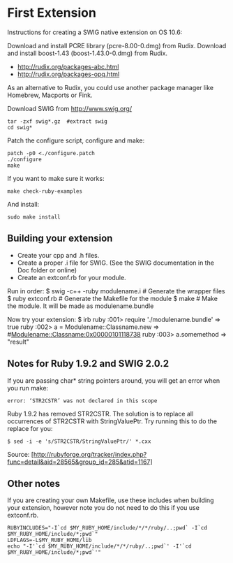 First Extension
===============

Instructions for creating a SWIG native extension on OS 10.6:

Download and install PCRE library (pcre-8.00-0.dmg) from Rudix.
Download and install boost-1.43 (boost-1.43.0-0.dmg) from Rudix.

 * http://rudix.org/packages-abc.html
 * http://rudix.org/packages-opq.html

As an alternative to Rudix, you could use another package manager like Homebrew, Macports or Fink.

Download SWIG from http://www.swig.org/

    tar -zxf swig*.gz  #extract swig
    cd swig*

Patch the configure script, configure and make:

    patch -p0 <./configure.patch
    ./configure
    make

If you want to make sure it works:

    make check-ruby-examples

And install:

    sudo make install

Building your extension
-----------------------

* Create your cpp and .h files.
* Create a proper .i file for SWIG. (See the SWIG documentation in the Doc folder or online)
* Create an extconf.rb for your module.

Run in order:
    $ swig -c++ -ruby modulename.i  # Generate the wrapper files
    $ ruby extconf.rb               # Generate the Makefile for the module
    $ make                          # Make the module. It will be made as modulename.bundle

Now try your extension:
    $ irb
    ruby :001> require './modulename.bundle'
     => true
    ruby :002> a = Modulename::Classname.new
     => #<Modulename::Classname:0x00000101118738>
    ruby :003> a.somemethod
     => "result"

Notes for Ruby 1.9.2 and SWIG 2.0.2
-----------------------------------

If you are passing char* string pointers around, you will get an error when you run make:

    error: ‘STR2CSTR’ was not declared in this scope

Ruby 1.9.2 has removed STR2CSTR. The solution is to replace all occurrences of STR2CSTR with StringValuePtr.
Try running this to do the replace for you:

    $ sed -i -e 's/STR2CSTR/StringValuePtr/' *.cxx

Source: [http://rubyforge.org/tracker/index.php?func=detail&aid=28565&group_id=285&atid=1167]

Other notes
-----------

If you are creating your own Makefile, use these includes when building your extension,
however note you do not need to do this if you use extconf.rb.

    RUBYINCLUDES="-I`cd $MY_RUBY_HOME/include/*/*/ruby/..;pwd` -I`cd $MY_RUBY_HOME/include/*;pwd`"
    LDFLAGS=-L$MY_RUBY_HOME/lib
    echo "-I'`cd $MY_RUBY_HOME/include/*/*/ruby/..;pwd`' -I'`cd $MY_RUBY_HOME/include/*;pwd`'"

